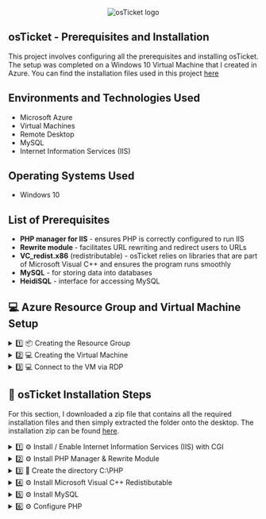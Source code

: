 <p align="center">
<img src="https://i.imgur.com/Clzj7Xs.png" alt="osTicket logo"/>
</p>

<h2>osTicket - Prerequisites and Installation</h2>
This project involves configuring all the prerequisites and installing osTicket. The setup was completed on a Windows 10 Virtual Machine that I created in Azure. You can find the installation files used in this project <a href=https://drive.google.com/uc?export=download&id=1b3RBkXTLNGXbibeMuAynkfzdBC1NnqaD>here</a>

<h2>Environments and Technologies Used</h2>

- Microsoft Azure
- Virtual Machines
- Remote Desktop
- MySQL
- Internet Information Services (IIS)

<h2>Operating Systems Used </h2>

- Windows 10

<h2>List of Prerequisites</h2>

- <b>PHP manager for IIS</b> - ensures PHP is correctly configured to run IIS
- <b>Rewrite module </b> - facilitates URL rewriting and redirect users to URLs
- <b>VC_redist.x86</b> (redistributable) - osTicket relies on libraries that are part of Microsoft Visual C++ and ensures the program runs smoothly
- <b>MySQL</b> - for storing data into databases
- <b>HeidiSQL</b> - interface for accessing MySQL 


## 💻 Azure Resource Group and Virtual Machine Setup

<details>
  <summary>1️⃣ 📦 Creating the Resource Group </summary>

- I'll navigate to the Azure Portal and click or search for `Resource Groups`.

  ![2025-01-06 11_20_48-Window](https://github.com/user-attachments/assets/c5d5eee0-7df2-4cf4-9a71-396e7c7ebb89)

- On the Resource Group page I'll click `Create` at the top-left.

  ![2025-01-06 11_23_38-Window](https://github.com/user-attachments/assets/8d197474-33c9-4162-ad74-392986fb3249)

- I'll select my Azure subscription and name the Resource Group `rg-osticket`, set the Region to `East US 2`, then click `Review + Create`.

  ![2025-01-06 11_27_08-Window](https://github.com/user-attachments/assets/96334a91-91c2-4102-8893-b89c0442ec91)

- And finally, click `Create` again.

  ![2025-01-06 11_29_05-Window](https://github.com/user-attachments/assets/74840e04-9959-4307-9a63-2a1ee6f5a151)

- The Resource Group has been created. In the next section, I will set up the virtual machine.

</details>

<details>
  <summary>2️⃣ 💻 Creating the Virtual Machine</summary>

- On the Azure Portal, I'll search for `Virtual Machines`.

  ![2025-01-06 11_58_58-Window](https://github.com/user-attachments/assets/7b49b5b6-0448-48ad-9a98-740b48903939)

- On the Virtual Machine page, I'll click `Create` on the top-left, then select `Azure Virtual Machine`.

  ![2025-01-06 12_01_45-Window](https://github.com/user-attachments/assets/62e95754-35bc-4334-ab1b-651e15280ebd)

- On the create page, I'll select the Resource Group that I just created `rg-osticket`, and name the VM `osticket-vm`.

  ![2025-01-06 12_06_24-Window](https://github.com/user-attachments/assets/ae2eb56f-68f8-47bc-83ca-92dad2c922fe)

- I'll select `Windows 10 Pro (22H2)` as the image.

  ![2025-01-06 12_09_44-Window](https://github.com/user-attachments/assets/5feef9a2-d693-4c2e-9dc9-8e02fc450eb1)

- Then I'll select `Standard_D2s_v4 - 2vcpus, 8 GiB memory` as the VM size.

  ![2025-01-06 12_11_35-Window](https://github.com/user-attachments/assets/0425cced-59c7-4604-a743-b7d2526b8e1e)

- Enter a username and password, agree to the licensing terms, and leave all other settings, such as disk, network, and others, at their default values. Click `Review + Create`, then click `Create`.

  ![2025-01-06 12_16_13-Window](https://github.com/user-attachments/assets/b3c8c8b5-fd4d-40b9-8d3b-bf2641681533)

- The VM has been created.

  ![2025-01-06 12_26_01-Window](https://github.com/user-attachments/assets/a14f14e0-09e8-47dc-a43b-1b3aeee4de06)

</details>

<details>
  <summary>3️⃣ 💻 Connect to the VM via RDP</summary>

- Now that the VM has been created, I'll connect to it using RDP. To do this, I need the Public IP Address. In the Azure Portal, navigate to Virtual Machines, select `osticket-vm`, and copy the Public IP Address.

  ![2025-01-06 12_47_24-Window](https://github.com/user-attachments/assets/0acc73fc-c07d-412f-a6ad-708f9902ab3a)

- On my Host Machine, I'll click `Start` and type `Remote Desktop`, then click `Remote Desktop Connection`.

 - I'll click `Show Options`, input the IP Address and username, then click `Connect`.

  ![2025-01-06 12_56_43-Window](https://github.com/user-attachments/assets/4999dad2-8aee-4acb-867d-769651b2696e)

- Input the password and click `OK`

  ![2025-01-06 12_58_55-Window](https://github.com/user-attachments/assets/1042ae72-10b6-43e7-b60e-af909c1fb8e2)

- Click `Yes` to trust the certificate.

  ![2025-01-06 12_59_17-Window](https://github.com/user-attachments/assets/c66072ec-cea3-4d64-aed9-45d87627e9cd)

- I'm now logged into the VM

  ![2025-01-06 13_02_47-Window](https://github.com/user-attachments/assets/f1eeecb0-1463-424c-99fd-918f923e5895)

</details>

## 🎫 osTicket Installation Steps
For this section, I downloaded a zip file that contains all the required installation files and then simply extracted the folder onto the desktop. The installation zip can be found <a href="https://drive.google.com/uc?export=download&id=1b3RBkXTLNGXbibeMuAynkfzdBC1NnqaD" target="_blank">here</a>.

<details>
  <summary>1️⃣ ⚙️ Install / Enable Internet Information Services (IIS) with CGI</summary>

- To enable IIS, navigate to `Control Panel` -> `Programs` -> `Programs and Features`. Then click `Turn windows features on or off`

  ![2025-01-06 13_24_23-Window](https://github.com/user-attachments/assets/cc6e340c-cc45-429f-9cc0-ed4709f51623)

- Select `Internet Information Services` then expand it and navigate to `World Wide Web Services` -> `Application Development Features` and check `CGI`. Then click `OK`. When the installation completes, click `Close`

  ![2025-01-06 13_33_08-Window](https://github.com/user-attachments/assets/03eb17c6-727b-4b31-83a0-636b65e0c3e8)

</details>

<details>
  <summary>2️⃣ ⚙️ Install PHP Manager & Rewrite Module</summary>

- Within the installation folder, I'll install PHPManger. `PHPManagerForIIS_V1.5.0`

  ![2025-01-06 13_46_32-Window](https://github.com/user-attachments/assets/beec8a99-f728-4f74-855d-6532c91c28b5)
  ![2025-01-06 13_46_54-Window](https://github.com/user-attachments/assets/43a4f112-9bf8-46fe-b4ff-fdde1c5b76b2)

- Then I'll install the Rewrite Module. `rewrite_amd64_en-US`
  
  ![2025-01-06 13_54_33-Window](https://github.com/user-attachments/assets/b9440967-634d-44e4-b818-c4ddafe5315e)
  ![2025-01-06 13_59_22-Window](https://github.com/user-attachments/assets/08234180-4022-48ba-aac7-f2e70a5ecdfb)

</details>

<Details>
  <Summary>3️⃣ 📁 Create the directory C:\PHP</Summary>

- Open File Explorer, click `This PC`, then open `C drive`

  ![2025-01-06 14_09_29-Window](https://github.com/user-attachments/assets/785f1ad6-7931-46ce-b026-526921761006)

- In the C drive, right-click, go to `New`, and then select `Folder`

  ![2025-01-06 14_11_11-Window](https://github.com/user-attachments/assets/b280dd59-00fc-4ddf-8388-e1f0bbb56e99)

- Name the folder `PHP`

  ![2025-01-06 14_14_06-Window](https://github.com/user-attachments/assets/d1eeb1aa-5391-4d4a-84d2-6853a14754ea)

- Within the installation folder, I'll right-click the `php-7.3.8-nts-Win32-VC15-x86` folder, then select `Extract All`. I'll set the destination folder to `C:\PHP` then click `Extract`

  ![2025-01-06 14_19_45-Window](https://github.com/user-attachments/assets/23f3e116-faf3-41df-944b-8e3ded955bdd)
  ![2025-01-06 14_22_18-Window](https://github.com/user-attachments/assets/90998ab4-b60a-47c6-aa60-81588fa2ff13)

</Details>

<details>
  <summary>4️⃣ ⚙️ Install Microsoft Visual C++ Redistibutable</summary>

- Within the installation folder, I'll open `VC_redist.x86`

  ![2025-01-06 14_34_00-Window](https://github.com/user-attachments/assets/c8ec1459-103f-453f-be8e-e652df7e5af3)

- Click `I Agree` then `Install`

  ![2025-01-06 14_34_29-Window](https://github.com/user-attachments/assets/26f9fb45-7eb2-45a5-87ef-bb48a86407ab)

</details>

<details>
  <summary>5️⃣ ⚙️ Install MySQL</summary>

- Within the installation folder, I'll open `mysql-5.5.62-win32`

  ![2025-01-06 14_43_12-Window](https://github.com/user-attachments/assets/b44b6d54-d974-4e0c-9066-e9f9bf3d05ab)

- Click `Next`, then check `I accept`, then click `Next` again.

  ![2025-01-06 14_44_02-Window](https://github.com/user-attachments/assets/a80b0304-82d2-420e-a83a-890bd8b42f72)
  ![2025-01-06 14_44_18-Window](https://github.com/user-attachments/assets/b528ef12-431a-4bae-a044-7032a60c2f47)

- Choose `Typical` then click `Install`

  ![2025-01-06 14_46_14-Window](https://github.com/user-attachments/assets/81d713cb-19dd-4958-8e4e-956fdd5d4644)
  ![2025-01-06 14_46_26-Window](https://github.com/user-attachments/assets/e621a60d-18be-439a-ba92-1417531c0c3b)

- I'll choose to launch the configuration wizard, click `Finish`

  ![2025-01-06 14_47_24-Window](https://github.com/user-attachments/assets/37361e27-0403-40ea-aa9f-fe0359b9a0bc)

- When the installation wizard appears, click `Next`, then choose `Stand Configuration`, then click `Next`

  ![2025-01-06 14_49_17-Window](https://github.com/user-attachments/assets/2a6f5fdf-ace6-4698-8ceb-ed7916ace04f)
  ![2025-01-06 14_49_32-Window](https://github.com/user-attachments/assets/e8611aa6-626e-41f3-97aa-5c9e7e38b8fa)

- On the next window, I'll leave everything as is, and click `Next`

  ![2025-01-06 14_51_31-Window](https://github.com/user-attachments/assets/7d58a234-df62-40b7-9254-1ca066238c9d)

- Input a password, then click `Next`

  ![2025-01-06 14_53_48-Window](https://github.com/user-attachments/assets/cde5b353-c912-49f8-8838-a8f60a243ff2)

- Click `Execute`, once it's complete, click `Finish`.

  ![2025-01-06 14_55_38-Window](https://github.com/user-attachments/assets/72255ef1-6922-4158-bec4-630fbe1dd0f7)
  ![2025-01-06 14_56_14-Window](https://github.com/user-attachments/assets/60ba0419-10af-4600-ad6c-6c6e6528ed91)


</details>

<details>
  <summary>6️⃣ ⚙️ Configure PHP</summary>

### Open IIS as Admin

- Click start, then type `IIS`, right click `Internet Information Services (IIS)`, then select `Run as administrator`

  ![2025-01-06 15_40_56-Window](https://github.com/user-attachments/assets/7d48542f-50d3-411a-a918-8215892e52b5)

### Register PHP from within IIS

- Within IIS, open `PHP Manger`

  ![2025-01-06 15_44_17-Window](https://github.com/user-attachments/assets/87e9cdf4-f5fe-476b-ad7b-cd59b10b1ec8)

- In PHP Manager, click `Register new PHP version`

  ![2025-01-06 15_45_39-Window](https://github.com/user-attachments/assets/d4130330-8070-4c89-bdfc-9dc9b6c236f6)

- Browse to `C:\PHP\php-cgi.exe`, then click `OK`

  ![2025-01-06 15_47_49-Window](https://github.com/user-attachments/assets/0e551cb6-1bc0-4236-87d5-975aed3eaaf4)
  ![2025-01-06 15_48_06-Window](https://github.com/user-attachments/assets/88558984-c733-49a8-bf90-4ed0979af190)

- Reload IIS by right-clicking `osticket-vm` on the top-left and selecting `Stop`, then right-click again and select `Start`

  ![2025-01-06 15_51_12-Window](https://github.com/user-attachments/assets/79d3328b-2c42-4a29-b63f-352ceee690c7)
  ![2025-01-06 15_50_49-Window](https://github.com/user-attachments/assets/d16cf2a8-273e-4b9a-abd1-fdb39d807838)

</details>
